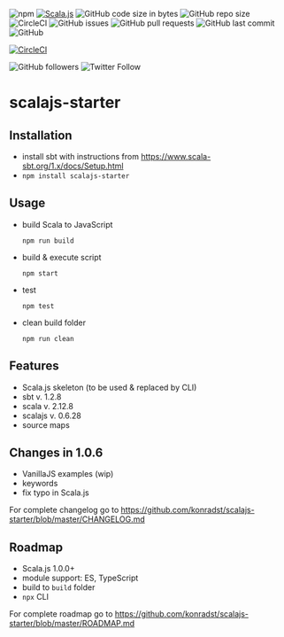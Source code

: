![npm](https://img.shields.io/npm/v/scalajs-starter.svg)
[![Scala.js](https://www.scala-js.org/assets/badges/scalajs-0.6.17.svg)](https://www.scala-js.org)
![GitHub code size in bytes](https://img.shields.io/github/languages/code-size/konradst/scalajs-starter.svg)
![GitHub repo size](https://img.shields.io/github/repo-size/konradst/scalajs-starter.svg)
![CircleCI](https://img.shields.io/circleci/build/github/konradst/scalajs-starter.svg)
![GitHub issues](https://img.shields.io/github/issues/konradst/scalajs-starter.svg)
![GitHub pull requests](https://img.shields.io/github/issues-pr/konradst/scalajs-starter.svg)
![GitHub last commit](https://img.shields.io/github/last-commit/konradst/scalajs-starter.svg)
![GitHub](https://img.shields.io/github/license/konradst/scalajs-starter.svg)

[![CircleCI](https://circleci.com/gh/konradst/scalajs-starter.svg?style=svg)](https://circleci.com/gh/konradst/scalajs-starter)

![GitHub followers](https://img.shields.io/github/followers/konradst.svg?style=social)
![Twitter Follow](https://img.shields.io/twitter/follow/konradst1.svg?style=social)

# scalajs-starter

## Installation
- install sbt with instructions from https://www.scala-sbt.org/1.x/docs/Setup.html
- ```npm install scalajs-starter```

## Usage
- build Scala to JavaScript
  ```
  npm run build
  ```
- build & execute script
  ```
  npm start
  ```
- test
  ```
  npm test
  ```
- clean build folder
  ```
  npm run clean
  ```

## Features
- Scala.js skeleton (to be used & replaced by CLI)
- sbt v. 1.2.8
- scala v. 2.12.8
- scalajs v. 0.6.28
- source maps

## Changes in 1.0.6
- VanillaJS examples (wip)
- keywords
- fix typo in Scala.js

For complete changelog go to https://github.com/konradst/scalajs-starter/blob/master/CHANGELOG.md

## Roadmap
- Scala.js 1.0.0+
- module support: ES, TypeScript
- build to ```build``` folder
- ```npx``` CLI

For complete roadmap go to https://github.com/konradst/scalajs-starter/blob/master/ROADMAP.md